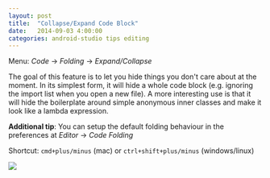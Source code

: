 ```yaml
---
layout: post
title:  "Collapse/Expand Code Block"
date:   2014-09-03 4:00:00
categories: android-studio tips editing
---
```


Menu: *Code* → *Folding* → *Expand/Collapse*

The goal of this feature is to let you hide things you don't care about at the moment.
In its simplest form, it will hide a whole code block (e.g. ignoring the import list when you open a new file). A more interesting use is that it will hide the boilerplate around simple anonymous inner classes and make it look like a lambda expression.

**Additional tip**: You can setup the default folding behaviour in the preferences at *Editor* → *Code Folding﻿*

Shortcut: `cmd+plus/minus` (mac) or `ctrl+shift+plus/minus` (windows/linux)

![](https://lh4.googleusercontent.com/-sx5EajIBZsY/U_HpxtCFalI/AAAAAAAAM1Q/T-8P33ntdlE/w268-h147-no/06-codefolding.gif)